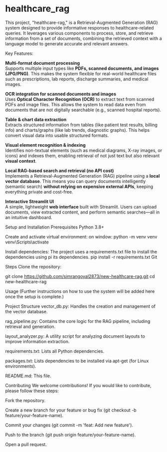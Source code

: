 # healthcare_rag
This project, "healthcare-rag," is a Retrieval-Augmented Generation (RAG) system designed to provide informative responses to healthcare-related queries. It leverages various components to process, store, and retrieve information from a set of documents, combining the retrieved context with a language model to generate accurate and relevant answers.

Key Features:

 **Multi-format document processing**  
  Supports multiple input types like **PDFs, scanned documents, and images (JPG/PNG)**. This makes the system flexible for real-world healthcare files such as prescriptions, lab reports, discharge summaries, and medical images.  

 **OCR integration for scanned documents and images**  
  Uses **Optical Character Recognition (OCR)** to extract text from scanned PDFs and image files. This allows the system to read data even from documents that are not digitally searchable (e.g., scanned hospital reports).  

 **Table & chart data extraction**  
  Extracts structured information from tables (like patient test results, billing info) and charts/graphs (like lab trends, diagnostic graphs). This helps convert visual data into usable structured formats.  

 **Visual element recognition & indexing**  
  Identifies non-textual elements (such as medical diagrams, X-ray images, or icons) and indexes them, enabling retrieval of not just text but also relevant **visual context**.  

 **Local RAG-based search and retrieval (no API cost)**  
  Implements a Retrieval-Augmented Generation (RAG) pipeline using a **local vector database**. This means you can query documents intelligently (semantic search) **without relying on expensive external APIs**, keeping everything private and cost-free.  

 **Interactive Streamlit UI**  
  A simple, lightweight **web interface** built with Streamlit. Users can upload documents, view extracted content, and perform semantic searches—all in an intuitive dashboard.  

Setup and Installation
Prerequisites
Python 3.8+

Create and activate virtual environment:
on window:
python -m venv venv
venv\Scripts\activate

Install dependencies:
The project uses a requirements.txt file to install the dependencies using pi its dependencies. 
pip install -r requirements.txt
Git

Steps
Clone the repository:

git clone https://github.com/simrangoyal2873/new-healthcare-rag.git
cd new-healthcare-rag



Usage
(Further instructions on how to use the system will be added here once the setup is complete.)

Project Structure
vector_db.py: Handles the creation and management of the vector database.

rag_pipeline.py: Contains the core logic for the RAG pipeline, including retrieval and generation.

layout_analyzer.py: A utility script for analyzing document layouts to improve information extraction.

requirements.txt: Lists all Python dependencies.

packages.txt: Lists dependencies to be installed via apt-get (for Linux environments).

README.md: This file.

Contributing
We welcome contributions! If you would like to contribute, please follow these steps:

Fork the repository.

Create a new branch for your feature or bug fix (git checkout -b feature/your-feature-name).

Commit your changes (git commit -m 'feat: Add new feature').

Push to the branch (git push origin feature/your-feature-name).

Open a pull request.
